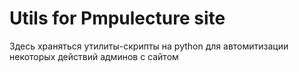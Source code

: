 # Utils for Pmpulecture site
Здесь храняться утилиты-скрипты на python для автомитизации некоторых действий админов с сайтом
